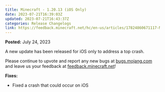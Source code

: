 ```yaml
---
title: Minecraft - 1.20.13 (iOS Only)
date: 2023-07-21T16:39:03Z
updated: 2023-07-21T16:43:37Z
categories: Release Changelogs
link: https://feedback.minecraft.net/hc/en-us/articles/17824860671117-Minecraft-1-20-13-iOS-Only
---
```


**Posted:** July 24, 2023

A new update has been released for iOS only to address a top crash.

Please continue to upvote and report any new bugs at [bugs.mojang.com](https://bugs.mojang.com/) and leave us your feedback at [feedback.minecraft.net](https://feedback.minecraft.net/)!

**Fixes:**

- Fixed a crash that could occur on iOS
